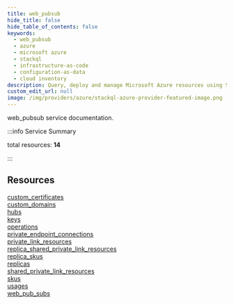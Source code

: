 ```yaml
---
title: web_pubsub
hide_title: false
hide_table_of_contents: false
keywords:
  - web_pubsub
  - azure
  - microsoft azure
  - stackql
  - infrastructure-as-code
  - configuration-as-data
  - cloud inventory
description: Query, deploy and manage Microsoft Azure resources using SQL
custom_edit_url: null
image: /img/providers/azure/stackql-azure-provider-featured-image.png
---
```


web_pubsub service documentation.

:::info Service Summary

<div class="row">
<div class="providerDocColumn">
<span>total resources:&nbsp;<b>14</b></span><br />
</div>
</div>

:::

## Resources
<div class="row">
<div class="providerDocColumn">
<a href="/providers/azure/web_pubsub/custom_certificates/">custom_certificates</a><br />
<a href="/providers/azure/web_pubsub/custom_domains/">custom_domains</a><br />
<a href="/providers/azure/web_pubsub/hubs/">hubs</a><br />
<a href="/providers/azure/web_pubsub/keys/">keys</a><br />
<a href="/providers/azure/web_pubsub/operations/">operations</a><br />
<a href="/providers/azure/web_pubsub/private_endpoint_connections/">private_endpoint_connections</a><br />
<a href="/providers/azure/web_pubsub/private_link_resources/">private_link_resources</a>
</div>
<div class="providerDocColumn">
<a href="/providers/azure/web_pubsub/replica_shared_private_link_resources/">replica_shared_private_link_resources</a><br />
<a href="/providers/azure/web_pubsub/replica_skus/">replica_skus</a><br />
<a href="/providers/azure/web_pubsub/replicas/">replicas</a><br />
<a href="/providers/azure/web_pubsub/shared_private_link_resources/">shared_private_link_resources</a><br />
<a href="/providers/azure/web_pubsub/skus/">skus</a><br />
<a href="/providers/azure/web_pubsub/usages/">usages</a><br />
<a href="/providers/azure/web_pubsub/web_pub_subs/">web_pub_subs</a>
</div>
</div>